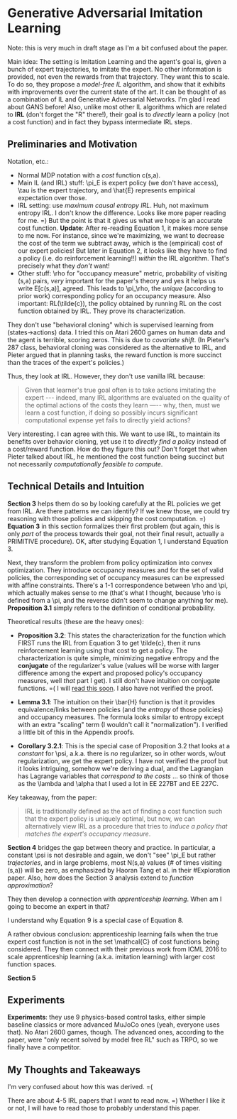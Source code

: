 # Generative Adversarial Imitation Learning

Note: this is very much in draft stage as I'm a bit confused about the paper.

Main idea: The setting is Imitation Learning and the agent's goal is, given a
bunch of expert trajectories, to imitate the expert. No other information is
provided, not even the rewards from that trajectory. They want this to scale. To
do so, they propose a *model-free IL* algorithm, and show that it exhibits with
improvements over the current state of the art. It can be thought of as a
combination of IL and Generative Adversarial Networks. I'm glad I read
about GANS before! Also, unlike most other IL algorithms which are related to
**IRL** (don't forget the "R" there!), their goal is to *directly* learn a
policy (not a cost function) and in fact they bypass intermediate IRL steps.


## Preliminaries and Motivation

Notation, etc.:

- Normal MDP notation with a *cost* function c(s,a). 
- Main IL (and IRL) stuff: \pi_E is expert policy (we don't have access), \tau
  is the expert trajectory, and \hat{E} represents empirical expectation over
  those.
- IRL setting: use *maximum causal entropy IRL*. Huh, not maximum entropy IRL. I
  don't know the difference. Looks like more paper reading for me. =) But the
  point is that it gives us what we hope is an accurate cost function.
  **Update**: After re-reading Equation 1, it makes more sense to me now. For
  instance, since we're maximizing, we want to decrease the cost of the term we
  subtract away, which is the (empirical) cost of our expert policies! But later
  in Equation 2, it looks like they have to find a policy (i.e. do reinforcement
  learning!!) *within* the IRL algorithm. That's precisely what they *don't*
  want!
- Other stuff: \rho for "occupancy measure" metric, probability of visiting
  (s,a) pairs, *very* important for the paper's theory and yes it helps us write
  E[c(s,a)], agreed. This leads to \pi_\rho, the *unique* (according to prior
  work) corresponding policy for an occupancy measure. Also important:
  RL(\tilde{c}), the policy obtained by running RL on the cost function obtained
  by IRL. They prove its characterization.

They don't use "behavioral cloning" which is supervised learning from
(states->actions) data. I tried this on Atari 2600 games on human data and the
agent is terrible, scoring zeros. This is due to *covariate shift*. (In Pieter's
287 class, behavioral cloning was considered as the alternative to IRL, and
Pieter argued that in planning tasks, the reward function is more succinct than
the traces of the expert's policies.)

Thus, they look at IRL. However, they don't use vanilla IRL because:

> Given that learner's true goal often is to take actions imitating the expert
> --- indeed, many IRL algorithms are evaluated on the quality of the optimal
> actions of the costs they learn —-- why, then, must we learn a cost function,
> if doing so possibly incurs significant computational expense yet fails to
> directly yield actions?

Very interesting. I can agree with this. We want to use IRL, to maintain its
benefits over behavior cloning, yet use it to *directly find a policy* instead
of a cost/reward function. How do they figure this out? Don't forget that when
Pieter talked about IRL, he mentioned the cost function being succinct but not
necessarily *computationally feasible to compute*.


## Technical Details and Intuition

**Section 3** helps them do so by looking carefully at the RL policies we get
from IRL. Are there patterns we can identify? If we knew those, we could try
reasoning with those policies and skipping the cost computation. =) **Equation
3** in this section formalizes their first problem (but again, this is only
*part* of the process towards their goal, not their final result, actually a
PRIMITIVE procedure). OK, after studying Equation 1, I understand Equation 3.

Next, they transform the problem from policy optimization into convex
optimization. They introduce occupancy measures and for the set of valid
policies, the corresponding set of occupancy measures can be expressed with
affine constraints. There's a 1-1 correspondence between \rho and \pi, which
actually makes sense to me (that's what I thought, because \rho is defined from
a \pi, and the reverse didn't seem to change anything for me). **Proposition
3.1** simply refers to the definition of conditional probability.

Theoretical results (these are the heavy ones):

- **Proposition 3.2**: This states the characterization for the function which
  FIRST runs the IRL from Equation 3 to get \tilde{c}, then it runs
  reinforcement learning using that cost to get a policy. The characterization
  is quite simple, minimizing negative entropy and the **conjugate** of the
  regularizer's value (values will be worse with larger difference among the
  expert and proposed policy's occupancy measures, well *that* part I get). I
  still don't have intuition on conjugate functions. =( I will [read this
  soon][1]. I also have not verified the proof.

- **Lemma 3.1**: The intuition on their \bar{H} function is that it provides
  equivalence/links between policies (and the *entropy* of those policies) and
  occupancy measures. The formula looks similar to entropy except with an extra
  "scaling" term (I wouldn't call it "normalization"). I verified a little bit
  of this in the Appendix proofs.

- **Corollary 3.2.1**: This is the special case of Proposition 3.2 that looks at
  a *constant* for \psi, a.k.a. there is *no* regularizer, so in other words,
  w/out regularization, we get the expert policy. I have not verified the proof
  but it looks intriguing, somehow we're deriving a dual, and the Lagrangian has
  Lagrange variables that *correspond to the costs* ... so think of those as the
  \lambda and \alpha that I used a lot in EE 227BT and EE 227C.

Key takeaway, from the paper:

> IRL is traditionally defined as the act of finding a cost function such that
> the expert policy is uniquely optimal, but now, we can alternatively view IRL
> as a procedure that tries to *induce a policy that matches the expert's
> occupancy measure*.

**Section 4** bridges the gap between theory and practice. In particular, a
constant \psi is not desirable and again, we don't "see" \pi_E but rather
*trajectories*, and in large problems, most N(s,a) values (# of times visiting
(s,a)) will be zero, as emphasized by Haoran Tang et al. in their #Exploration
paper. Also, how does the Section 3 analysis extend to *function approximation*?

They then develop a connection with *apprenticeship learning*. When am I going
to become an expert in that? 

I understand why Equation 9 is a special case of Equation 8.

A rather obvious conclusion: apprenticeship learning fails when the true expert
cost function is not in the set \mathcal{C} of cost functions being considered.
They then connect with their previous work from ICML 2016 to scale
apprenticeship learning (a.k.a. imitation learning) with larger cost function
spaces.

**Section 5** 


## Experiments

**Experiments**: they use 9 physics-based control tasks, either simple baseline
classics or more advanced MuJoCo ones (yeah, everyone uses that). No Atari 2600
games, though. The advanced ones, according to the paper, were "only recent
solved by model free RL" such as TRPO, so we finally have a competitor.


## My Thoughts and Takeaways

I'm very confused about how this was derived. =(

There are about 4-5 IRL papers that I want to read now. =) Whether I like it or
not, I will have to read those to probably understand this paper.

[1]:http://math.stackexchange.com/questions/223235/please-explain-the-intuition-behind-the-dual-problem-in-optimization
